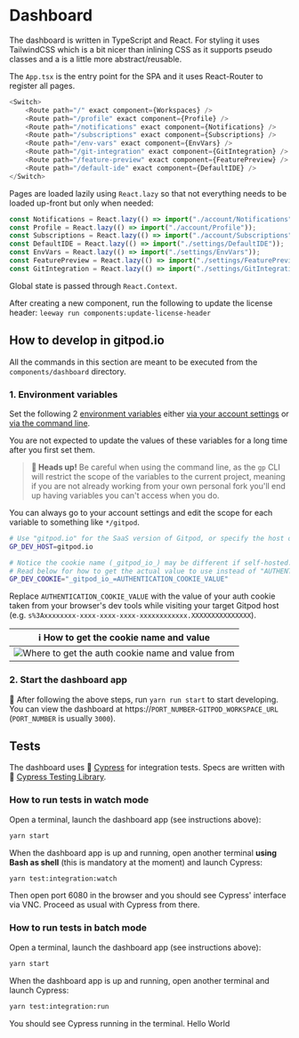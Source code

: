 # Dashboard

The dashboard is written in TypeScript and React. For styling it uses TailwindCSS which is a bit nicer than inlining CSS as it supports pseudo classes and a is a little more abstract/reusable.

The `App.tsx` is the entry point for the SPA and it uses React-Router to register all pages.

```ts
<Switch>
    <Route path="/" exact component={Workspaces} />
    <Route path="/profile" exact component={Profile} />
    <Route path="/notifications" exact component={Notifications} />
    <Route path="/subscriptions" exact component={Subscriptions} />
    <Route path="/env-vars" exact component={EnvVars} />
    <Route path="/git-integration" exact component={GitIntegration} />
    <Route path="/feature-preview" exact component={FeaturePreview} />
    <Route path="/default-ide" exact component={DefaultIDE} />
</Switch>
```

Pages are loaded lazily using `React.lazy` so that not everything needs to be loaded up-front but only when needed:

```ts
const Notifications = React.lazy(() => import("./account/Notifications"));
const Profile = React.lazy(() => import("./account/Profile"));
const Subscriptions = React.lazy(() => import("./account/Subscriptions"));
const DefaultIDE = React.lazy(() => import("./settings/DefaultIDE"));
const EnvVars = React.lazy(() => import("./settings/EnvVars"));
const FeaturePreview = React.lazy(() => import("./settings/FeaturePreview"));
const GitIntegration = React.lazy(() => import("./settings/GitIntegration"));
```

Global state is passed through `React.Context`.

After creating a new component, run the following to update the license header:
`leeway run components:update-license-header`

## How to develop in gitpod.io

All the commands in this section are meant to be executed from the `components/dashboard` directory.

### 1. Environment variables

Set the following 2 [environment variables](https://www.gitpod.io/docs/environment-variables) either [via your account settings](https://gitpod.io/variables) or [via the command line](https://www.gitpod.io/docs/environment-variables#using-the-command-line-gp-env).

You are not expected to update the values of these variables for a long time after you first set them.

> **🚨 Heads up!** Be careful when using the command line, as the `gp` CLI will restrict the scope of the variables to the current project, meaning if you are not already working from your own personal fork you'll end up having variables you can't access when you do.

You can always go to your account settings and edit the scope for each variable to something like `*/gitpod`.

```bash
# Use "gitpod.io" for the SaaS version of Gitpod, or specify the host of your self-hosted gitpod
GP_DEV_HOST=gitpod.io

# Notice the cookie name (_gitpod_io_) may be different if self-hosted.
# Read below for how to get the actual value to use instead of "AUTHENTICATION_COOKIE_VALUE"
GP_DEV_COOKIE="_gitpod_io_=AUTHENTICATION_COOKIE_VALUE"
```

Replace `AUTHENTICATION_COOKIE_VALUE` with the value of your auth cookie taken from your browser's dev tools while visiting your target Gitpod host (e.g. `s%3Axxxxxxxx-xxxx-xxxx-xxxx-xxxxxxxxxxxx.XXXXXXXXXXXXXXX`).

| ℹ️ How to get the cookie name and value                                    |
| -------------------------------------------------------------------------- |
| ![Where to get the auth cookie name and value from](how-to-get-cookie.png) |

### 2. Start the dashboard app

🚀 After following the above steps, run `yarn run start` to start developing.
You can view the dashboard at https://`PORT_NUMBER`-`GITPOD_WORKSPACE_URL` (`PORT_NUMBER` is usually `3000`).

## Tests

The dashboard uses 🌳 [Cypress](https://www.cypress.io/) for integration tests.
Specs are written with 🦑 [Cypress Testing Library](https://testing-library.com/docs/cypress-testing-library/intro/).

### How to run tests in watch mode

Open a terminal, launch the dashboard app (see instructions above):

```sh
yarn start
```

When the dashboard app is up and running, open another terminal **using Bash as shell** (this is mandatory at the moment) and launch Cypress:

```sh
yarn test:integration:watch
```

Then open port 6080 in the browser and you should see Cypress' interface via VNC.
Proceed as usual with Cypress from there.

### How to run tests in batch mode

Open a terminal, launch the dashboard app (see instructions above):

```sh
yarn start
```

When the dashboard app is up and running, open another terminal and launch Cypress:

```sh
yarn test:integration:run
```

You should see Cypress running in the terminal.
Hello World
